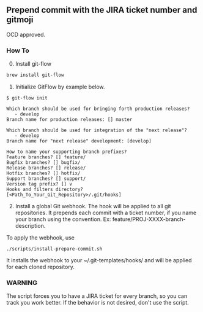 ## Prepend commit with the JIRA ticket number and gitmoji

OCD approved.

### How To

0. Install git-flow
```bash
brew install git-flow
```

1. Initialize GitFlow by example below. 
```
$ git-flow init

Which branch should be used for bringing forth production releases?
   - develop
Branch name for production releases: [] master

Which branch should be used for integration of the "next release"?
   - develop
Branch name for "next release" development: [develop]

How to name your supporting branch prefixes?
Feature branches? [] feature/
Bugfix branches? [] bugfix/
Release branches? [] release/
Hotfix branches? [] hotfix/
Support branches? [] support/
Version tag prefix? [] v
Hooks and filters directory? [<Path_To_Your_Git_Repository>/.git/hooks]

```

2. Install a global Git webhook. The hook will be applied to all git repositories.
It prepends each commit with a ticket number, if you name your branch using the convention.
Ex: feature/PROJ-XXXX-branch-description.

To apply the webhook, use
```
./scripts/install-prepare-commit.sh
```
It installs the webhook to your ~/.git-templates/hooks/ and will be applied for each cloned repository.

### WARNING
The script forces you to have a JIRA ticket for every branch, so you can track you work better.
If the behavior is not desired, don't use the script.
